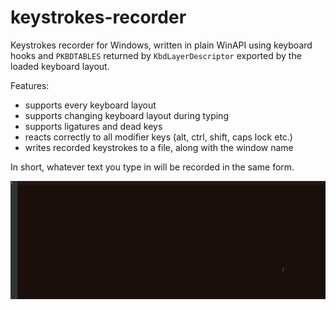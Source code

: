 # keystrokes-recorder
Keystrokes recorder for Windows, written in plain WinAPI using keyboard hooks and `PKBDTABLES` returned by `KbdLayerDescriptor` exported by the loaded keyboard layout.

Features:
  - supports every keyboard layout
  - supports changing keyboard layout during typing
  - supports ligatures and dead keys
  - reacts correctly to all modifier keys (alt, ctrl, shift, caps lock etc.)
  - writes recorded keystrokes to a file, along with the window name

In short, whatever text you type in will be recorded in the same form.

![Demo](demo.gif)
